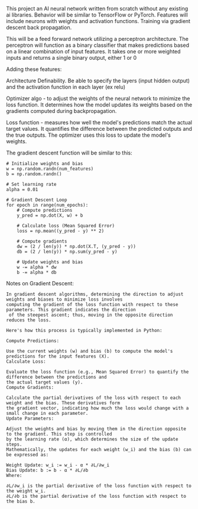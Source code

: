This project an AI neural network written from scratch without any existing ai libraries. 
Behavior will be similar to TensorFlow or PyTorch.
Features will include neurons with weights and activation functions. Training via gradient descent back propagation.

This will be a feed forward network utilizing a perceptron architecture. 
The perceptron will function as a binary classifier that makes predictions based on a linear combination of input features. It takes one or more weighted inputs and returns a single binary output, either 1 or 0 

Adding these features:

Architecture Definability. 
Be able to specify the layers (input hidden output) and the activation function in each layer (ex relu)

Optimizer algo - to adjust the weights of the neural network to minimize the loss function. It determines how the model updates its weights based on the gradients computed during backpropagation.

Loss function -  measures how well the model's predictions match the actual target values. It quantifies the difference between the predicted outputs and the true outputs. The optimizer uses this loss to update the model's weights.

The gradient descent function will be similar to this: 
```
# Initialize weights and bias
w = np.random.randn(num_features)
b = np.random.randn()

# Set learning rate
alpha = 0.01

# Gradient Descent Loop
for epoch in range(num_epochs):
    # Compute predictions
    y_pred = np.dot(X, w) + b
    
    # Calculate loss (Mean Squared Error)
    loss = np.mean((y_pred - y) ** 2)
    
    # Compute gradients
    dw = (2 / len(y)) * np.dot(X.T, (y_pred - y))
    db = (2 / len(y)) * np.sum(y_pred - y)
    
    # Update weights and bias
    w -= alpha * dw
    b -= alpha * db
```
Notes on Gradient Descent: 
```
In gradient descent algorithms, determining the direction to adjust weights and biases to minimize loss involves
computing the gradient of the loss function with respect to these parameters. This gradient indicates the direction
 of the steepest ascent; thus, moving in the opposite direction reduces the loss.

Here's how this process is typically implemented in Python:

Compute Predictions:

Use the current weights (w) and bias (b) to compute the model's predictions for the input features (X).
Calculate Loss:

Evaluate the loss function (e.g., Mean Squared Error) to quantify the difference between the predictions and
the actual target values (y).
Compute Gradients:

Calculate the partial derivatives of the loss with respect to each weight and the bias. These derivatives form
the gradient vector, indicating how much the loss would change with a small change in each parameter.
Update Parameters:

Adjust the weights and bias by moving them in the direction opposite to the gradient. This step is controlled
by the learning rate (α), which determines the size of the update steps.
Mathematically, the updates for each weight (w_i) and the bias (b) can be expressed as:

Weight Update: w_i := w_i - α * ∂L/∂w_i
Bias Update: b := b - α * ∂L/∂b
Where:

∂L/∂w_i is the partial derivative of the loss function with respect to the weight w_i.
∂L/∂b is the partial derivative of the loss function with respect to the bias b.
```
